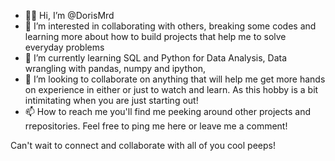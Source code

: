 - 👋🏾 Hi, I’m @DorisMrd
- 👀 I’m interested in collaborating with others, breaking some codes and learning more about how 
to build projects that help me to solve everyday problems
- 🌱 I’m currently learning SQL and Python for Data Analysis, Data wrangling with pandas, numpy and ipython,
- 💞️ I’m looking to collaborate on anything that will help me get more hands on experience in either or just to 
watch and learn. As this hobby is a bit intimitating when you are just starting out! 
- 📫 How to reach me you'll find me peeking around other projects and rrepositories. Feel free to ping me here 
or leave me a comment!

Can't wait to connect and collaborate with all of you cool peeps!

<!---
DorisMrd/DorisMrd is a ✨ special ✨ repository because its `README.md` (this file) appears on your GitHub profile.
You can click the Preview link to take a look at your changes.
--->
